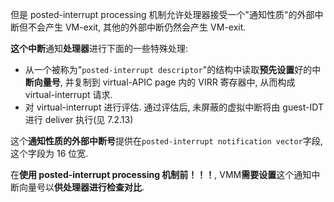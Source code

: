 
但是 posted-interrupt processing 机制允许处理器接受一个"通知性质"的外部中断但不会产生 VM-exit, 其他的外部中断仍然会产生 VM-exit.

**这个中断**通知**处理器**进行下面的一些特殊处理:

- 从一个被称为"`posted-interrupt descriptor`"的结构中读取**预先设置**好的中**断向量号**, 并复制到 virtual-APIC page 内的 VIRR 寄存器中, 从而构成 virtual-interrupt 请求.
- 对 virtual-interrupt 进行评估. 通过评估后, 未屏蔽的虚拟中断将由 guest-IDT 进行 deliver 执行(见 7.2.13)

这个**通知性质的外部中断号**提供在`posted-interrupt notification vector`字段, 这个字段为 16 位宽.

在**使用 posted-interrupt processing 机制前！！！**, VMM**需要设置**这个通知中断向量号以**供处理器进行检查对比**.
